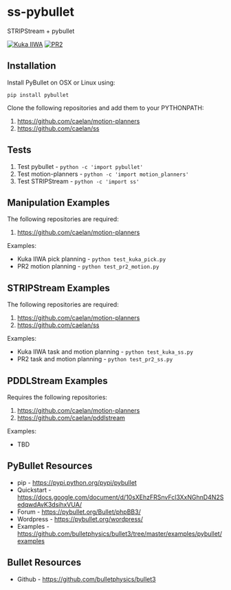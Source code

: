 # ss-pybullet
STRIPStream + pybullet

<!--![Alt text](images/test.png?raw=true "Title")-->
<!--img src="images/pr2.png" height="300">&emsp;<img src="images/kuka.png" height="300"-->

[![Kuka IIWA](https://img.youtube.com/vi/3HJrkgIGK7c/0.jpg)](https://www.youtube.com/watch?v=3HJrkgIGK7c)
[![PR2](https://img.youtube.com/vi/oWr6m12nXcM/0.jpg)](https://www.youtube.com/watch?v=oWr6m12nXcM)

## Installation
Install PyBullet on OSX or Linux using: 
```
pip install pybullet
```

Clone the following repositories and add them to your PYTHONPATH:
1) https://github.com/caelan/motion-planners
2) https://github.com/caelan/ss

## Tests

1) Test pybullet - ```python -c 'import pybullet'```
2) Test motion-planners - ```python -c 'import motion_planners'```
3) Test STRIPStream - ```python -c 'import ss'```

## Manipulation Examples

The following repositories are required:
1) https://github.com/caelan/motion-planners

Examples:
* Kuka IIWA pick planning - ```python test_kuka_pick.py```
* PR2 motion planning - ```python test_pr2_motion.py```

## STRIPStream Examples

The following repositories are required:
1) https://github.com/caelan/motion-planners
2) https://github.com/caelan/ss

Examples:
* Kuka IIWA task and motion planning - ```python test_kuka_ss.py```
* PR2 task and motion planning - ```python test_pr2_ss.py```

## PDDLStream Examples

Requires the following repositories:
1) https://github.com/caelan/motion-planners
2) https://github.com/caelan/pddlstream

Examples:
* TBD

## PyBullet Resources
* pip - https://pypi.python.org/pypi/pybullet
* Quickstart - https://docs.google.com/document/d/10sXEhzFRSnvFcl3XxNGhnD4N2SedqwdAvK3dsihxVUA/
* Forum - https://pybullet.org/Bullet/phpBB3/
* Wordpress - https://pybullet.org/wordpress/
* Examples - https://github.com/bulletphysics/bullet3/tree/master/examples/pybullet/examples

## Bullet Resources
* Github - https://github.com/bulletphysics/bullet3
